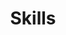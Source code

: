 ---
# An instance of the Featurette widget.
# Documentation: https://wowchemy.com/docs/page-builder/
widget: featurette
# widget: page_builder

# This file represents a page section.
headless: true

# Order that this section appears on the page.
weight: 30

title: Skills
subtitle:
# subtitle: "Here are my main skills on which I have been working!"

# Showcase personal skills or business features.
# - Add/remove as many `feature` blocks below as you like.
# - For available icons, see: https://wowchemy.com/docs/page-builder/#icons

# - description: 
#   icon: opencv
#   icon_pack: custom
#   name: OpenCV

# - description: 
#   icon: flask
#   icon_pack: custom
#   name: Flask

# - description: Digital Inline Holography
#   icon: microscope
#   icon_pack: fas
#   name: Medical Imaging

# sections:

#   - block: featurette
#     id: programming-languages
#     content:
#       title: Programming Languages
#       items:
#         - name: Python
#           icon: python
#           icon_pack: fab
#         - name: C++
#           icon: code
#           icon_pack: fas

#   - block: featurette
#     id: deep-learning-ai
#     content:
#       title: Deep Learning & AI
#       items:
#         - name: PyTorch
#           icon: pytorch
#           icon_pack: fab
#         - name: TensorFlow
#           icon: tensorflow
#           icon_pack: fab
#         - name: Keras
#           icon: brain
#           icon_pack: fas
#         - name: Hugging Face
#           icon: hf
#           icon_pack: fab
          
#   - block: featurette
#     id: computer-vision
#     content:
#       title: Computer Vision
#       items:
#         - name: OpenCV
#           icon: opencv
#           icon_pack: custom
#         - name: scikit-image
#           icon: images
#           icon_pack: fas
#         - name: OpenVINO
#           icon: openvino
#           icon_pack: custom

#   - block: featurette
#     id: mlops-deployment
#     content:
#       title: MLOps & Deployment
#       items:
#         - name: Docker
#           icon: docker
#           icon_pack: fab
#         - name: Kubernetes
#           icon: kubernetes
#           icon_pack: fab
#         - name: Flask
#           icon: flask
#           icon_pack: fas
#         - name: Git
#           # icon: git-alt
#           icon: git
#           icon_pack: fab
#         - name: GitHub
#           icon: github
#           icon_pack: fab

#   - block: featurette
#     id: cloud-infrastructure
#     content:
#       title: Cloud & Infrastructure
#       items:
#         - name: AWS SageMaker
#           icon: aws
#           icon_pack: fab
#         - name: GCP Vertex AI
#           icon: google-cloud
#           icon_pack: fab

#   - block: featurette
#     id: data-science-visualization
#     content:
#       title: Data Science & Visualization
#       items:
#         - name: NumPy
#           icon: square-root-alt
#           icon_pack: fas
#         - name: Pandas
#           icon: pandas
#           icon_pack: custom
#         - name: Scikit-learn
#           icon: scikitlearn
#           icon_pack: custom
#         - name: Matplotlib
#           icon: chart-bar
#           icon_pack: fas
#         - name: Seaborn
#           icon: seedling
#           icon_pack: fas
#         - name: Plotly
#           icon: plotly
#           icon_pack: custom

#   - block: featurette
#     id: environment-design
#     content:
#       title: Environment & Design
#       items:
#         - name: Linux
#           icon: linux
#           icon_pack: fab
#         - name: Figma
#           icon: figma
#           icon_pack: fab
#         # - name: GitLab
#         #   icon: gitlab
#         #   icon_pack: fab        

#   - block: featurette
#     id: languages
#     content:
#       title: Languages
#       items:
#         - name: English
#           icon: flag-usa
#           icon_pack: fas
#         - name: German
#           icon: flag-de
#           icon_pack: custom
#         # - name: Gujarati
#         #   icon: flag-in
#         #   icon_pack: custom
#         # - name: Hindi
#         #   icon: flag-in
#         #   icon_pack: custom


  # - block: featurette
  #   id: python-libraries
  #   content:
  #     title: Python Libraries
  #     columns: 2
  #     items:
  #       - name: PyTorch
  #         icon: pytorch
  #         icon_pack: custom
  #       - name: NumPy
  #         icon: numpy
  #         icon_pack: custom
  #       - name: Pandas
  #         icon: pandas
  #         icon_pack: custom
  #       - name: Matplotlib
  #         icon: matplotlib
  #         icon_pack: custom
  #       - name: OpenCV
  #         icon: opencv
  #         icon_pack: custom
  #       - name: TensorFlow
  #         icon: tensorflow
  #         icon_pack: custom

  # - block: featurette
  #   id: programming-languages
  #   content:
  #     title: Programming Languages
  #     columns: 2
  #     items:
  #       - name: Python
  #         icon: python
  #         icon_pack: fab
  #       - name: C++
  #         icon: cpp
  #         icon_pack: custom
  #       - name: LaTeX
  #         icon: latex
  #         icon_pack: custom
  #       - name: Markdown
  #         icon: markdown
  #         icon_pack: fab

  # - block: featurette
  #   id: development-tools
  #   content:
  #     title: Development Tools
  #     columns: 2
  #     items:
  #       - name: Git
  #         icon: git
  #         icon_pack: fab
  #       - name: GitLab
  #         icon: gitlab
  #         icon_pack: fab
  #       - name: GitHub
  #         icon: github
  #         icon_pack: fab
  #       - name: Linux
  #         icon: linux
  #         icon_pack: fab
  #       - name: VS Code
  #         icon: vscode
  #         icon_pack: custom
  #       - name: Canva
  #         icon: canva
  #         icon_pack: custom
          
  # - block: featurette
  #   id: languages
  #   content:
  #     title: Languages
  #     columns: 2
  #     items:
  #       - name: English (Fluent)
  #         icon: flag-usa
  #         icon_pack: custom
  #       - name: Czech (Native)
  #         icon: flag-cz
  #         icon_pack: custom
  #       - name: German (Intermediate)
  #         icon: flag-germany
  #         icon_pack: custom

features:
- description: 
  icon: tensorflow
  icon_pack: custom
  name: TensorFlow-Keras

- description: 
  icon: python
  icon_pack: fab
  name: Python

- description: PyTorch, Qiskit, OpenVINO
  icon: laptop-code
  icon_pack: fas
  name: Frameworks

# - description: 
#   icon: latex
#   icon_pack: custom
#   name: LaTex

# - description: English, Gujarati, Hindi (C1) ; German (A2)
#   icon: globe
#   icon_pack: fas
#   name: Languages

# - description: 90%
#   icon: r-project
#   icon_pack: fab
#   name: R
# - description: 100%
#   icon: chart-line
#   icon_pack: fas
#   name: Statistics
# - description: 10%
#   icon: camera-retro
#   icon_pack: fas
#   name: Photography

# Uncomment to use emoji icons.
#- icon: ":smile:"
#  icon_pack: "emoji"
#  name: "Emojiness"
#  description: "100%"  

# Uncomment to use custom SVG icons.
# Place your custom SVG icon in `assets/media/icons/`.
# Reference the SVG icon name (without `.svg` extension) in the `icon` field.
# For example, reference `assets/media/icons/xyz.svg` as `icon: 'xyz'`
#- icon: "your-custom-icon-name"
#  icon_pack: "custom"
#  name: "Surfing"
#  description: "90%"
---